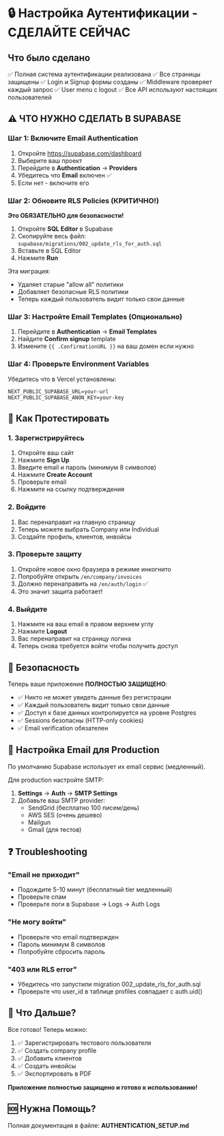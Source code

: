 # 🔒 Настройка Аутентификации - СДЕЛАЙТЕ СЕЙЧАС

## Что было сделано

✅ Полная система аутентификации реализована
✅ Все страницы защищены
✅ Login и Signup формы созданы
✅ Middleware проверяет каждый запрос
✅ User menu с logout
✅ Все API используют настоящих пользователей

## ⚠️ ЧТО НУЖНО СДЕЛАТЬ В SUPABASE

### Шаг 1: Включите Email Authentication

1. Откройте https://supabase.com/dashboard
2. Выберите ваш проект
3. Перейдите в **Authentication** → **Providers**
4. Убедитесь что **Email** включен ✅
5. Если нет - включите его

### Шаг 2: Обновите RLS Policies (КРИТИЧНО!)

**Это ОБЯЗАТЕЛЬНО для безопасности!**

1. Откройте **SQL Editor** в Supabase
2. Скопируйте весь файл: `supabase/migrations/002_update_rls_for_auth.sql`
3. Вставьте в SQL Editor
4. Нажмите **Run**

Эта миграция:
- Удаляет старые "allow all" политики
- Добавляет безопасные RLS политики
- Теперь каждый пользователь видит только свои данные

### Шаг 3: Настройте Email Templates (Опционально)

1. Перейдите в **Authentication** → **Email Templates**
2. Найдите **Confirm signup** template
3. Измените `{{ .ConfirmationURL }}` на ваш домен если нужно

### Шаг 4: Проверьте Environment Variables

Убедитесь что в Vercel установлены:

```
NEXT_PUBLIC_SUPABASE_URL=your-url
NEXT_PUBLIC_SUPABASE_ANON_KEY=your-key
```

## 🧪 Как Протестировать

### 1. Зарегистрируйтесь

1. Откройте ваш сайт
2. Нажмите **Sign Up**
3. Введите email и пароль (минимум 8 символов)
4. Нажмите **Create Account**
5. Проверьте email
6. Нажмите на ссылку подтверждения

### 2. Войдите

1. Вас перенаправит на главную страницу
2. Теперь можете выбрать Company или Individual
3. Создайте профиль, клиентов, инвойсы

### 3. Проверьте защиту

1. Откройте новое окно браузера в режиме инкогнито
2. Попробуйте открыть `/en/company/invoices`
3. Должно перенаправить на `/en/auth/login` ✅
4. Это значит защита работает!

### 4. Выйдите

1. Нажмите на ваш email в правом верхнем углу
2. Нажмите **Logout**
3. Вас перенаправит на страницу логина
4. Теперь снова требуется войти чтобы получить доступ

## 🔐 Безопасность

Теперь ваше приложение **ПОЛНОСТЬЮ ЗАЩИЩЕНО**:

- ✅ Никто не может увидеть данные без регистрации
- ✅ Каждый пользователь видит только свои данные
- ✅ Доступ к базе данных контролируется на уровне Postgres
- ✅ Sessions безопасны (HTTP-only cookies)
- ✅ Email verification обязателен

## 📧 Настройка Email для Production

По умолчанию Supabase использует их email сервис (медленный).

Для production настройте SMTP:

1. **Settings** → **Auth** → **SMTP Settings**
2. Добавьте ваш SMTP provider:
   - SendGrid (бесплатно 100 писем/день)
   - AWS SES (очень дешево)
   - Mailgun
   - Gmail (для тестов)

## ❓ Troubleshooting

### "Email не приходит"

- Подождите 5-10 минут (бесплатный tier медленный)
- Проверьте спам
- Проверьте логи в Supabase → Logs → Auth Logs

### "Не могу войти"

- Проверьте что email подтвержден
- Пароль минимум 8 символов
- Попробуйте сбросить пароль

### "403 или RLS error"

- Убедитесь что запустили migration 002_update_rls_for_auth.sql
- Проверьте что user_id в таблице profiles совпадает с auth.uid()

## 🎯 Что Дальше?

Все готово! Теперь можно:

1. ✅ Зарегистрировать тестового пользователя
2. ✅ Создать company profile
3. ✅ Добавить клиентов
4. ✅ Создать инвойсы
5. ✅ Экспортировать в PDF

**Приложение полностью защищено и готово к использованию!**

## 🆘 Нужна Помощь?

Полная документация в файле: **AUTHENTICATION_SETUP.md**
